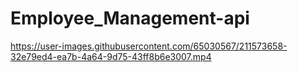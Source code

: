 # Employee_Management-api

https://user-images.githubusercontent.com/65030567/211573658-32e79ed4-ea7b-4a64-9d75-43ff8b6e3007.mp4

